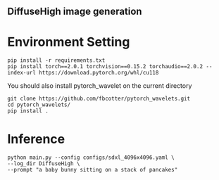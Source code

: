 ## DiffuseHigh image generation

# Environment Setting
```Shell
pip install -r requirements.txt
pip install torch==2.0.1 torchvision==0.15.2 torchaudio==2.0.2 --index-url https://download.pytorch.org/whl/cu118
```

You should also install pytorch_wavelet on the current directory
```Shell
git clone https://github.com/fbcotter/pytorch_wavelets.git
cd pytorch_wavelets/
pip install .
```

# Inference
```Shell
python main.py --config configs/sdxl_4096x4096.yaml \
--log_dir DiffuseHigh \
--prompt "a baby bunny sitting on a stack of pancakes"
```
